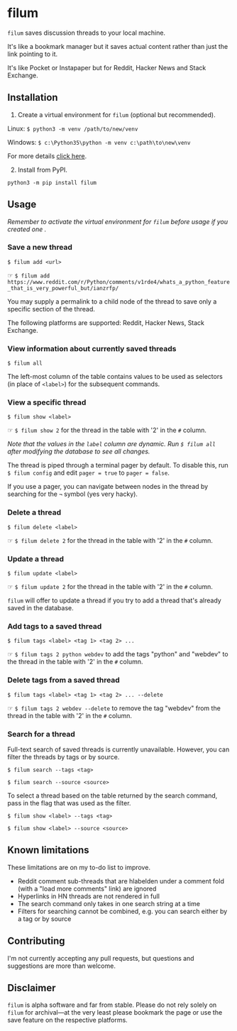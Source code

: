 # filum

`filum` saves discussion threads to your local machine. 

It's like a bookmark manager but it saves actual content rather than just the link pointing to it.

It's like Pocket or Instapaper but for Reddit, Hacker News and Stack Exchange. 


## Installation

1. Create a virtual environment for `filum` (optional but recommended).

Linux: `$ python3 -m venv /path/to/new/venv`

Windows: `$ c:\Python35\python -m venv c:\path\to\new\venv`

For more details [click here](https://docs.python.org/3/library/venv.html).

2. Install from PyPI.

`python3 -m pip install filum`


## Usage

*Remember to activate the virtual environment for `filum` before usage if you created one .*

### Save a new thread

`$ filum add <url>`

☞ `$ filum add https://www.reddit.com/r/Python/comments/v1rde4/whats_a_python_feature_that_is_very_powerful_but/ianzrfp/`

You may supply a permalink to a child node of the thread to save only a specific section of the thread.

The following platforms are supported: Reddit, Hacker News, Stack Exchange.

### View information about currently saved threads

`$ filum all`

The left-most column of the table contains values to be used as selectors (in place of `<label>`) for the subsequent commands.

### View a specific thread

`$ filum show <label>`

☞ `$ filum show 2` for the thread in the table with '2' in the `#` column.

*Note that the values in the `label` column are dynamic. Run `$ filum all` after modifying the database to see all changes.* 

The thread is piped through a terminal pager by default. To disable this, run `$ filum config` and edit `pager = true` to `pager = false`.

If you use a pager, you can navigate between nodes in the thread by searching for the `¬` symbol (yes very hacky).

### Delete a thread

`$ filum delete <label>`

☞ `$ filum delete 2` for the thread in the table with '2' in the `#` column.

### Update a thread

`$ filum update <label>`

☞ `$ filum update 2` for the thread in the table with '2' in the `#` column.

`filum` will offer to update a thread if you try to add a thread that's already saved in the database.

### Add tags to a saved thread

`$ filum tags <label> <tag 1> <tag 2> ...`

☞ `$ filum tags 2 python webdev` to add the tags "python" and "webdev" to the thread in the table with '2' in the `#` column.

### Delete tags from a saved thread

`$ filum tags <label> <tag 1> <tag 2> ... --delete`

☞ `$ filum tags 2 webdev --delete` to remove the tag "webdev" from the thread in the table with '2' in the `#` column.

### Search for a thread

Full-text search of saved threads is currently unavailable. However, you can filter the threads by tags or by source.

`$ filum search --tags <tag>`

`$ filum search --source <source>`

To select a thread based on the table returned by the search command, pass in the flag that was used as the filter.

`$ filum show <label> --tags <tag>`

`$ filum show <label> --source <source>`


## Known limitations

These limitations are on my to-do list to improve.

- Reddit comment sub-threads that are hlabelden under a comment fold (with a "load more comments" link) are ignored
- Hyperlinks in HN threads are not rendered in full
- The search command only takes in one search string at a time
- Filters for searching cannot be combined, e.g. you can search either by a tag or by source

## Contributing

I'm not currently accepting any pull requests, but questions and suggestions are more than welcome. 


## Disclaimer

`filum` is alpha software and far from stable. Please do not rely solely on `filum` for archival&mdash;at the very least please bookmark the page or use the save feature on the respective platforms.